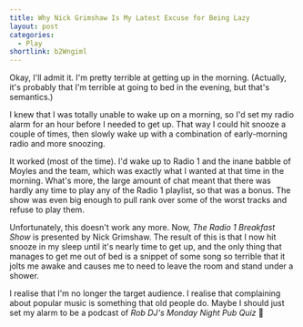 ```yaml
---
title: Why Nick Grimshaw Is My Latest Excuse for Being Lazy
layout: post
categories:
  - Play
shortlink: b2Wngiml
---
```

Okay, I'll admit it. I'm pretty terrible at getting up in the morning. (Actually, it's probably that I'm terrible at going to bed in the evening, but that's semantics.)

I knew that I was totally unable to wake up on a morning, so I'd set my radio alarm for an hour before I needed to get up. That way I could hit snooze a couple of times, then slowly wake up with a combination of early-morning radio and more snoozing.

It worked (most of the time). I'd wake up to Radio 1 and the inane babble of Moyles and the team, which was exactly what I wanted at that time in the morning. What's more, the large amount of chat meant that there was hardly any time to play any of the Radio 1 playlist, so that was a bonus. The show was even big enough to pull rank over some of the worst tracks and refuse to play them.

Unfortunately, this doesn't work any more. Now, _The Radio 1 Breakfast Show_ is presented by Nick Grimshaw. The result of this is that I now hit snooze in my sleep until it's nearly time to get up, and the only thing that manages to get me out of bed is a snippet of some song so terrible that it jolts me awake and causes me to need to leave the room and stand under a shower.

I realise that I'm no longer the target audience. I realise that complaining about popular music is something that old people do. Maybe I should just set my alarm to be a podcast of _Rob DJ's Monday Night Pub Quiz_ 🙂
